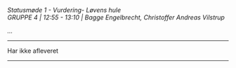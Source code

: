 *Statusmøde 1 - Vurdering- Løvens hule*   
*GRUPPE 4 | 12:55 - 13:10 | Bagge Engelbrecht, Christoffer Andreas Vilstrup*

*...*

----------------------------------------------------------------------------------

Har ikke afleveret

----------------------------------------------------------------------------------

